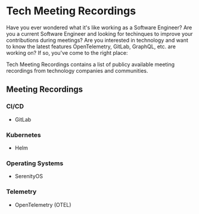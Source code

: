 
# Tech Meeting Recordings

Have you ever wondered what it's like working as a Software Engineer? Are you a current Software Engineer and looking for techinques to improve your contributions during meetings? Are you interested in technology and want to know the latest features OpenTelemetry, GitLab, GraphQL, etc. are working on? If so, you've come to the right place:

Tech Meeting Recordings contains a list of publicy available meeting recordings from technology companies and communities.


## Meeting Recordings
### CI/CD
- GitLab

### Kubernetes
- Helm

### Operating Systems
- SerenityOS

### Telemetry
- OpenTelemetry (OTEL)
